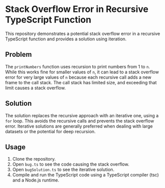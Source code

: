 # Stack Overflow Error in Recursive TypeScript Function

This repository demonstrates a potential stack overflow error in a recursive TypeScript function and provides a solution using iteration.

## Problem

The `printNumbers` function uses recursion to print numbers from 1 to `n`. While this works fine for smaller values of `n`, it can lead to a stack overflow error for very large values of `n` because each recursive call adds a new frame to the call stack.  The call stack has limited size, and exceeding that limit causes a stack overflow.

## Solution

The solution replaces the recursive approach with an iterative one, using a `for` loop. This avoids the recursive calls and prevents the stack overflow error.  Iterative solutions are generally preferred when dealing with large datasets or the potential for deep recursion. 

## Usage

1. Clone the repository.
2. Open `bug.ts` to see the code causing the stack overflow.
3. Open `bugSolution.ts` to see the iterative solution.
4. Compile and run the TypeScript code using a TypeScript compiler (tsc) and a Node.js runtime.